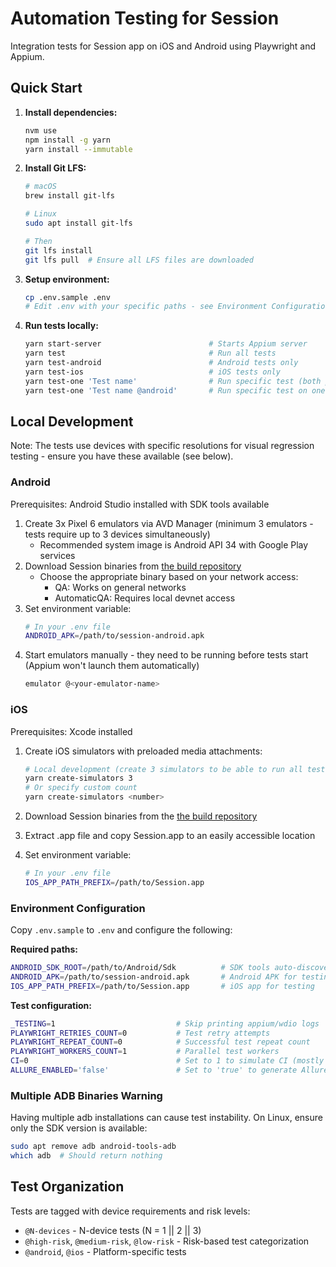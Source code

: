 # Automation Testing for Session

Integration tests for Session app on iOS and Android using Playwright and Appium.

## Quick Start

1. **Install dependencies:**
   ```bash
   nvm use
   npm install -g yarn
   yarn install --immutable
   ```

2. **Install Git LFS:**
   ```bash
   # macOS
   brew install git-lfs
   
   # Linux
   sudo apt install git-lfs

   # Then
   git lfs install
   git lfs pull  # Ensure all LFS files are downloaded
   ```
3. **Setup environment:**
   ```bash
   cp .env.sample .env
   # Edit .env with your specific paths - see Environment Configuration below
   ```
4. **Run tests locally:**
   ```bash
   yarn start-server                        # Starts Appium server
   yarn test                                # Run all tests
   yarn test-android                        # Android tests only
   yarn test-ios                            # iOS tests only
   yarn test-one 'Test name'                # Run specific test (both platforms)
   yarn test-one 'Test name @android'       # Run specific test on one platform
   ```

## Local Development

Note: The tests use devices with specific resolutions for visual regression testing - ensure you have these available (see below).

### Android

Prerequisites: Android Studio installed with SDK tools available
1. Create 3x Pixel 6 emulators via AVD Manager (minimum 3 emulators - tests require up to 3 devices simultaneously)
    - Recommended system image is Android API 34 with Google Play services
2. Download Session binaries from [the build repository](https://oxen.rocks)
   - Choose the appropriate binary based on your network access:
     - QA: Works on general networks
     - AutomaticQA: Requires local devnet access
3. Set environment variable: 
   ```bash   
   # In your .env file
   ANDROID_APK=/path/to/session-android.apk
   ```
4. Start emulators manually - they need to be running before tests start (Appium won't launch them automatically)
   ```bash
   emulator @<your-emulator-name>
   ```

### iOS  
Prerequisites: Xcode installed

1. Create iOS simulators with preloaded media attachments:
   ```bash   
   # Local development (create 3 simulators to be able to run all tests)
   yarn create-simulators 3
   # Or specify custom count
   yarn create-simulators <number>
   ```
2. Download Session binaries from the [the build repository](https://oxen.rocks)
3. Extract .app file and copy Session.app to an easily accessible location
4. Set environment variable:

   ```bash   
   # In your .env file
   IOS_APP_PATH_PREFIX=/path/to/Session.app
   ```

### Environment Configuration

Copy `.env.sample` to `.env` and configure the following:

**Required paths:**
```bash
ANDROID_SDK_ROOT=/path/to/Android/Sdk          # SDK tools auto-discovered from here
ANDROID_APK=/path/to/session-android.apk       # Android APK for testing
IOS_APP_PATH_PREFIX=/path/to/Session.app       # iOS app for testing
```

**Test configuration:**
```bash
_TESTING=1                           # Skip printing appium/wdio logs
PLAYWRIGHT_RETRIES_COUNT=0           # Test retry attempts
PLAYWRIGHT_REPEAT_COUNT=0            # Successful test repeat count
PLAYWRIGHT_WORKERS_COUNT=1           # Parallel test workers
CI=0                                 # Set to 1 to simulate CI (mostly for Allure reporting)
ALLURE_ENABLED='false'               # Set to 'true' to generate Allure reports (in conjunction with CI=1)
```

### Multiple ADB Binaries Warning

Having multiple adb installations can cause test instability. On Linux, ensure only the SDK version is available:

```bash
sudo apt remove adb android-tools-adb
which adb  # Should return nothing
```

## Test Organization

Tests are tagged with device requirements and risk levels:
- `@N-devices` - N-device tests (N = 1 || 2 || 3)
- `@high-risk`, `@medium-risk`, `@low-risk` - Risk-based test categorization
- `@android`, `@ios` - Platform-specific tests
